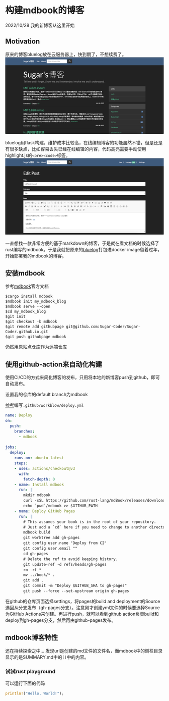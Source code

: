 # 构建mdbook的博客
2022/10/28
我的新博客从这里开始

## Motivation
原来的博客bluelog放在云服务器上，快到期了，不想续费了。
![bluelog](./images/blog20221028/bluelog_head.png)

bluelog用flask构建，维护成本比较高，在线编辑博客的功能虽然不错，但是还是有很多缺点，比如容易丢失已经在线编辑的内容，代码高亮需要手动使用highlight.js的``<pre><code>``标签。
![bluelog_edit](./images/blog20221028/bluelog_edit.png)

一直想找一款非常方便的基于markdown的博客，于是就在看文档的时候选择了rust编写的mdbook。于是我就把原来的[bluelog](https://github.com/Sugar-Coder/bluelog)打包进docker image留着过年，开始部署我的mdbook的博客。

## 安装mdbook
参考[mdbook](https://rust-lang.github.io/mdBook/index.html)官方文档
```shell
$cargo install mdbook
$mdbook init my_mdbook_blog
$mdbook serve --open
$cd my_mdbook_blog
$git init
$git checkout -b mdbook
$git remote add githubpage git@github.com:Sugar-Coder/Sugar-Coder.github.io.git
$git push githubpage mdbook 
```
仍然用原站点仓库作为远端仓库

## 使用github-action来自动化构建
使用CI/CD的方式来简化博客的发布，只用将本地的新博客push到github，即可自动发布。

设置我的仓库的default branch为mdbook

[参考](https://github.com/rust-lang/mdBook/wiki/Automated-Deployment%3A-GitHub-Actions)编写``.github/workblow/deploy.yml``

```yml
name: Deploy
on:
  push:
    branches:
      - mdbook

jobs:
  deploy:
    runs-on: ubuntu-latest
    steps:
    - uses: actions/checkout@v3
      with:
        fetch-depth: 0
    - name: Install mdbook
      run: |
        mkdir mdbook
        curl -sSL https://github.com/rust-lang/mdBook/releases/download/v0.4.21/mdbook-v0.4.21-x86_64-unknown-linux-gnu.tar.gz | tar -xz --directory=./mdbook
        echo `pwd`/mdbook >> $GITHUB_PATH
    - name: Deploy GitHub Pages
      run: |
        # This assumes your book is in the root of your repository.
        # Just add a `cd` here if you need to change to another directory.
        mdbook build
        git worktree add gh-pages
        git config user.name "Deploy from CI"
        git config user.email ""
        cd gh-pages
        # Delete the ref to avoid keeping history.
        git update-ref -d refs/heads/gh-pages
        rm -rf *
        mv ../book/* .
        git add .
        git commit -m "Deploy $GITHUB_SHA to gh-pages"
        git push --force --set-upstream origin gh-pages
```
在github的仓库页面选择settings，将pages的build and deployment的Source选回从分支发布（gh-pages分支）。注意刚才创建yml文件的时候要选择Source为GitHub Actions来创建。再进行push，就可以看到github action负责build和deploy到gh-pages分支，然后再由github-pages发布。

## mdbook博客特性
还在持续探索之中...
发现url是创建的md文件的文件名，而mdbook中的侧栏目录显示的是SUMMARY.md中的``[]``中的内容。


### 试试rust playground
可以运行下面的代码
```rust
println!("Hello, World!");
```
